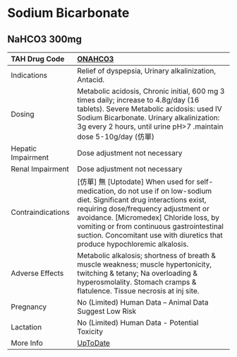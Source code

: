 # Sodium Bicarbonate

## NaHCO3 300mg

| TAH Drug Code      | [ONAHCO3](https://www.tahsda.org.tw/drugs/hissearch.php?drug_code=ONAHCO3)                                                                                                                                                                                                                                                             |
|:-------------------|:---------------------------------------------------------------------------------------------------------------------------------------------------------------------------------------------------------------------------------------------------------------------------------------------------------------------------------------|
| Indications        | Relief of dyspepsia, Urinary alkalinization, Antacid.                                                                                                                                                                                                                                                                                  |
| Dosing             | Metabolic acidosis, Chronic initial, 600 mg 3 times daily; increase to 4.8g/day (16 tablets). Severe Metabolic acidosis: used IV Sodium Bicarbonate. Urinary alkalinization: 3g every 2 hours, until urine pH>7 .maintain dose 5-10g/day (仿單)                                                                                        |
| Hepatic Impairment | Dose adjustment not necessary                                                                                                                                                                                                                                                                                                          |
| Renal Impairment   | Dose adjustment not necessary                                                                                                                                                                                                                                                                                                          |
| Contraindications  | [仿單] 無 [Uptodate] When used for self-medication, do not use if on low-sodium diet. Significant drug interactions exist, requiring dose/frequency adjustment or avoidance. [Micromedex] Chloride loss, by vomiting or from continuous gastrointestinal suction. Concomitant use with diuretics that produce hypochloremic alkalosis. |
| Adverse Effects    | Metabolic alkalosis; shortness of breath & muscle weakness; muscle hypertonicity, twitching & tetany; Na overloading & hyperosmolality. Stomach cramps & flatulence. Tissue necrosis at inj site.                                                                                                                                      |
| Pregnancy          | No (Limited) Human Data – Animal Data Suggest Low Risk                                                                                                                                                                                                                                                                                 |
| Lactation          | No (Limited) Human Data - Potential Toxicity                                                                                                                                                                                                                                                                                           |
| More Info          | [UpToDate](https://www.uptodate.com/contents/sodium-bicarbonate-drug-information)                                                                                                                                                                                                                                                      |

